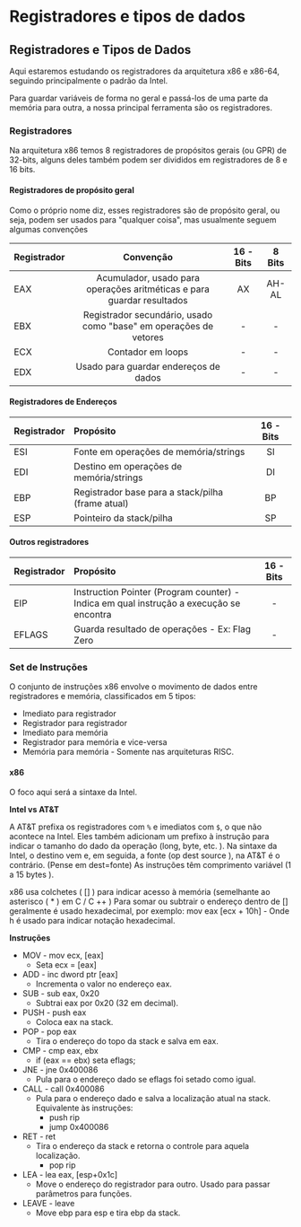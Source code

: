 # Registradores e tipos de dados

## Registradores e Tipos de Dados

Aqui estaremos estudando os registradores da arquitetura x86 e x86-64, seguindo principalmente o padrão da Intel.

Para guardar variáveis de forma no geral e passá-los de uma parte da memória para outra, a nossa principal ferramenta são os registradores.

### Registradores

Na arquitetura x86 temos 8 registradores de propósitos gerais \(ou GPR\) de 32-bits, alguns deles também podem ser divididos em registradores de 8 e 16 bits.

#### Registradores de propósito geral

Como o próprio nome diz, esses registradores são de propósito geral, ou seja, podem ser usados para "qualquer coisa", mas usualmente seguem algumas convenções

| Registrador | Convenção | 16 - Bits | 8 Bits |
| :--- | :---: | :---: | :---: |
| EAX | Acumulador, usado para operações aritméticas e para guardar resultados | AX | AH-AL |
| EBX | Registrador secundário, usado como "base" em operações de vetores | - | - |
| ECX | Contador em loops | - | - |
| EDX | Usado para guardar endereços de dados | - | - |

#### Registradores de Endereços

| Registrador | Propósito | 16 - Bits |
| :--- | :--- | :---: |
| ESI | Fonte em operações de memória/strings | SI |
| EDI | Destino em operações de memória/strings | DI |
| EBP | Registrador base para a stack/pilha \(frame atual\) | BP |
| ESP | Pointeiro da stack/pilha | SP |

#### Outros registradores

| Registrador | Propósito | 16 - Bits |
| :--- | :--- | :---: |
| EIP | Instruction Pointer \(Program counter\) - Indica em qual instrução a execução se encontra | - |
| EFLAGS | Guarda resultado de operações - Ex: Flag Zero | - |

### Set de Instruções

O conjunto de instruções x86 envolve o movimento de dados entre registradores e memória, classificados em 5 tipos:

* Imediato para registrador
* Registrador para registrador
* Imediato para memória
* Registrador para memória e vice-versa
* Memória para memória - Somente nas arquiteturas RISC.

#### x86

O foco aqui será a sintaxe da Intel.

**Intel vs AT&T**

A AT&T prefixa os registradores com `%` e imediatos com `$`, o que não acontece na Intel. Eles também adicionam um prefixo à instrução para indicar o tamanho do dado da operação  \(long, byte, etc. \). Na sintaxe da Intel, o destino vem e, em seguida, a fonte  \(op dest source \), na AT&T é o contrário. \(Pense em dest=fonte\) As instruções têm comprimento variável  \(1 a 15 bytes \).

x86 usa colchetes \( \[\] \) para indicar acesso à memória  \(semelhante ao asterisco \( \* \) em C / C ++ \) Para somar ou subtrair o endereço dentro de \[\] geralmente é usado hexadecimal, por exemplo: mov eax \[ecx + 10h\] - Onde h é usado para indicar notação hexadecimal.

**Instruções**

* MOV - mov ecx, \[eax\]
  * Seta ecx = \[eax\]  
* ADD - inc dword ptr \[eax\]
  * Incrementa o valor no endereço eax.  
* SUB - sub eax, 0x20
  * Subtrai eax por 0x20 \(32 em decimal\).
* PUSH - push eax
  * Coloca eax na stack.
* POP - pop eax
  * Tira o endereço do topo da stack e salva em eax.
* CMP - cmp eax, ebx
  * if \(eax == ebx\) seta eflags;
* JNE - jne 0x400086
  * Pula para o endereço dado se eflags foi setado como igual.
* CALL - call 0x400086
  * Pula para o endereço dado e salva a localização atual na stack. Equivalente às instruções:
    * push rip
    * jump 0x400086
* RET - ret
  * Tira o endereço da stack e retorna o controle para aquela localização.
    * pop rip
* LEA - lea eax, \[esp+0x1c\]
  * Move o endereço do registrador para outro. Usado para passar parâmetros para funções.
* LEAVE - leave
  * Move ebp para esp e tira ebp da stack.

